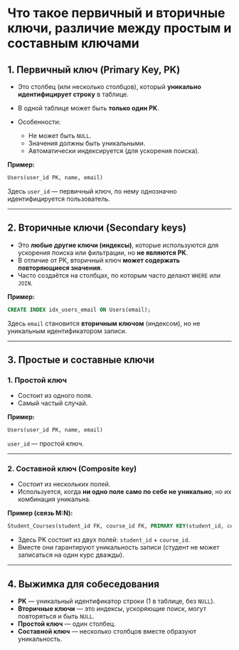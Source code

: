 # Что такое первичный и вторичные ключи, различие между простым и составным ключами

## 1. Первичный ключ (Primary Key, PK)

* Это столбец (или несколько столбцов), который **уникально идентифицирует строку** в таблице.
* В одной таблице может быть **только один PK**.
* Особенности:

    * Не может быть `NULL`.
    * Значения должны быть уникальными.
    * Автоматически индексируется (для ускорения поиска).

**Пример:**

```sql
Users(user_id PK, name, email)
```

Здесь `user_id` — первичный ключ, по нему однозначно идентифицируется пользователь.

---

## 2. Вторичные ключи (Secondary keys)

* Это **любые другие ключи (индексы)**, которые используются для ускорения поиска или фильтрации, но **не являются PK**.
* В отличие от PK, вторичный ключ **может содержать повторяющиеся значения**.
* Часто создаётся на столбцах, по которым часто делают `WHERE` или `JOIN`.

**Пример:**

```sql
CREATE INDEX idx_users_email ON Users(email);
```

Здесь `email` становится **вторичным ключом** (индексом), но не уникальным идентификатором записи.

---

## 3. Простые и составные ключи

### 1. **Простой ключ**

* Состоит из одного поля.
* Самый частый случай.

**Пример:**

```sql
Users(user_id PK, name, email)
```

`user_id` — простой ключ.

---

### 2. **Составной ключ (Composite key)**

* Состоит из нескольких полей.
* Используется, когда **ни одно поле само по себе не уникально**, но их комбинация уникальна.

**Пример (связь M\:N):**

```sql
Student_Courses(student_id FK, course_id FK, PRIMARY KEY(student_id, course_id))
```

* Здесь PK состоит из двух полей: `student_id` + `course_id`.
* Вместе они гарантируют уникальность записи (студент не может записаться на один курс дважды).

---

## 4. Выжимка для собеседования

* **PK** — уникальный идентификатор строки (1 в таблице, без `NULL`).
* **Вторичные ключи** — это индексы, ускоряющие поиск, могут повторяться и быть `NULL`.
* **Простой ключ** — один столбец.
* **Составной ключ** — несколько столбцов вместе образуют уникальность.
